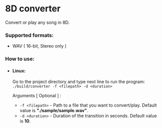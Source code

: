 # 8D converter
Convert or play any song in 8D.

### Supported formats:
- WAV ( 16-bit, Stereo only )

### How to use:
  - #### Linux:
    Go to the project directory and type next line to run the program: <br>
    ` ./build/converter -f <filepath> -d <duration> `
    
    
    Arguments [ Optional ] :
      - `-f <filepath>` -  Path to a file that you want to convert/play. Default value is **"./sample/sample.wav"**.
      - `-d <duration>` -  Duration of the transition in seconds. Default value is **10**.
   
